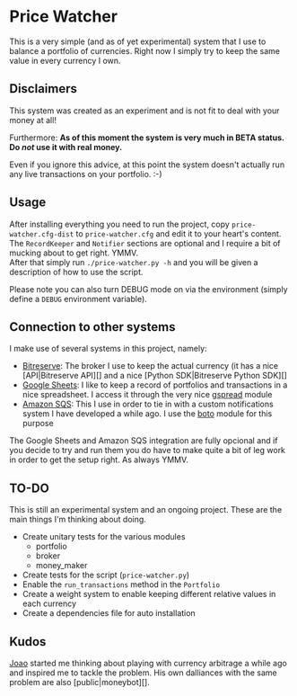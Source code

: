 Price Watcher
=============

This is a very simple (and as of yet experimental) system that I use to balance a portfolio of currencies. Right now I simply try to keep the same value in every currency I own.


Disclaimers
-----------

This system was created as an experiment and is not fit to deal with your money at all!

Furthermore: **As of this moment the system is very much in BETA status. Do _not_ use it with real money.**

Even if you ignore this advice, at this point the system doesn't actually run any live transactions on your portfolio. :-)


Usage
-----

After installing everything you need to run the project, copy `price-watcher.cfg-dist` to `price-watcher.cfg` and edit it to your heart's content. The `RecordKeeper` and `Notifier` sections are optional and I require a bit of mucking about to get right. YMMV.  
After that simply run `./price-watcher.py -h` and you will be given a description of how to use the script.

Please note you can also turn DEBUG mode on via the environment (simply define a `DEBUG` environment variable).


Connection to other systems
---------------------------

I make use of several systems in this project, namely:

- [Bitreserve][]: The broker I use to keep the actual currency (it has a nice
                    [API|Bitreserve API][] and a nice 
                    [Python SDK|Bitreserve Python SDK][]
- [Google Sheets][]: I like to keep a record of portfolios and transactions in
                     a nice spreadsheet. I access it through the very nice
                     [gspread][] module
- [Amazon SQS][]: This I use in order to tie in with a custom notifications
                  system I have developed a while ago. I use the [boto][]
                  module for this purpose

The Google Sheets and Amazon SQS integration are fully opcional and if you decide to try and run them you do have to make quite a bit of leg work in order to get the setup right. As always YMMV.


TO-DO
-----

This is still an experimental system and an ongoing project. These are the main things I'm thinking about doing.

- Create unitary tests for the various modules
    - portfolio
    - broker
    - money_maker
- Create tests for the script (`price-watcher.py`)
- Enable the `run_transactions` method in the `Portfolio`
- Create a weight system to enable keeping different relative values in each 
  currency
- Create a dependencies file for auto installation


Kudos
-----

[Joao][] started me thinking about playing with currency arbitrage a while ago and inspired me to tackle the problem. His own dalliances with the same problem are also [public|moneybot][].


[Bitreserve]: https://bitreserve.org
[Bitreserve API]: https://developer.bitreserve.org/api/v0/
[Bitreserve Python SDK]: https://github.com/byrnereese/bitreserve-python-sdk
[Google Sheets]: https://www.google.com/sheets/about/
[gspread]: https://github.com/burnash/gspread
[Amazon SQS]: http://aws.amazon.com/sqs/
[boto]: https://github.com/boto/boto3
[Joao]: https://github.com/jneves
[moneybot]: https://github.com/jneves/moneybot
